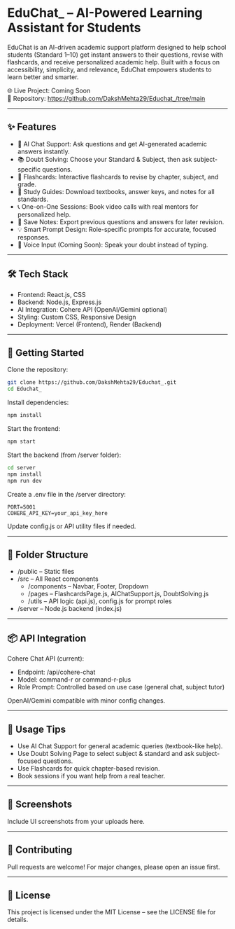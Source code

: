 
# EduChat_ – AI-Powered Learning Assistant for Students

EduChat is an AI-driven academic support platform designed to help school students (Standard 1–10) get instant answers to their questions, revise with flashcards, and receive personalized academic help. Built with a focus on accessibility, simplicity, and relevance, EduChat empowers students to learn better and smarter.

🌐 Live Project: Coming Soon  
🔗 Repository: https://github.com/DakshMehta29/Educhat_/tree/main

---

## ✨ Features

- 🤖 AI Chat Support: Ask questions and get AI-generated academic answers instantly.
- 📚 Doubt Solving: Choose your Standard & Subject, then ask subject-specific questions.
- 🧠 Flashcards: Interactive flashcards to revise by chapter, subject, and grade.
- 📄 Study Guides: Download textbooks, answer keys, and notes for all standards.
- 📞 One-on-One Sessions: Book video calls with real mentors for personalized help.
- 📩 Save Notes: Export previous questions and answers for later revision.
- 💡 Smart Prompt Design: Role-specific prompts for accurate, focused responses.
- 🎤 Voice Input (Coming Soon): Speak your doubt instead of typing.

---

## 🛠️ Tech Stack

- Frontend: React.js, CSS
- Backend: Node.js, Express.js
- AI Integration: Cohere API (OpenAI/Gemini optional)
- Styling: Custom CSS, Responsive Design
- Deployment: Vercel (Frontend), Render (Backend)

---

## 🚀 Getting Started

Clone the repository:

```bash
git clone https://github.com/DakshMehta29/Educhat_.git
cd Educhat_
```

Install dependencies:

```bash
npm install
```

Start the frontend:

```bash
npm start
```

Start the backend (from /server folder):

```bash
cd server
npm install
npm run dev
```

Create a .env file in the /server directory:

```
PORT=5001
COHERE_API_KEY=your_api_key_here
```

Update config.js or API utility files if needed.

---

## 🔧 Folder Structure

- /public – Static files
- /src – All React components
  - /components – Navbar, Footer, Dropdown
  - /pages – FlashcardsPage.js, AIChatSupport.js, DoubtSolving.js
  - /utils – API logic (api.js), config.js for prompt roles
- /server – Node.js backend (index.js)

---

## 📦 API Integration

Cohere Chat API (current):

- Endpoint: /api/cohere-chat
- Model: command-r or command-r-plus
- Role Prompt: Controlled based on use case (general chat, subject tutor)

OpenAI/Gemini compatible with minor config changes.

---

## 🧠 Usage Tips

- Use AI Chat Support for general academic queries (textbook-like help).
- Use Doubt Solving Page to select subject & standard and ask subject-focused questions.
- Use Flashcards for quick chapter-based revision.
- Book sessions if you want help from a real teacher.

---

## 📸 Screenshots

Include UI screenshots from your uploads here.

---

## 🤝 Contributing

Pull requests are welcome! For major changes, please open an issue first.

---

## 📃 License

This project is licensed under the MIT License – see the LICENSE file for details.
